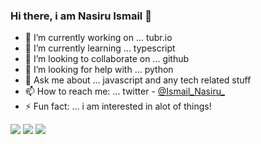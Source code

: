 ### Hi there, i am Nasiru Ismail 👋


- 🔭 I’m currently working on ... tubr.io
- 🌱 I’m currently learning ... typescript
- 👯 I’m looking to collaborate on ... github
- 🤔 I’m looking for help with ... python
- 💬 Ask me about ... javascript and any tech related stuff
- 📫 How to reach me: ... twitter - [@Ismail_Nasiru_](https://twitter.com/Ismail_Nasiru_)
- ⚡ Fun fact: ... i am interested in alot of things!

<img src="https://github-readme-stats.vercel.app/api?username=Nasir6276&&show_icons=true_color=ffffff&icon_color=bb2acf&text_color=daf7dc&bg_color=151515" />

<img src="https://github-readme-stats.vercel.app/api/top-langs?username=Nasir6276&&show_icons=true_color=ffffff&icon_color=bb2acf&text_color=daf7dc&bg_color=151515"/>

<img src="https://github-readme-stats.vercel.app/api/pin/?username=Nasir6276&repo=github_profile&&show_icons=true_color=ffffff&icon_color=bb2acf&text_color=daf7dc&bg_color=151515"/>
